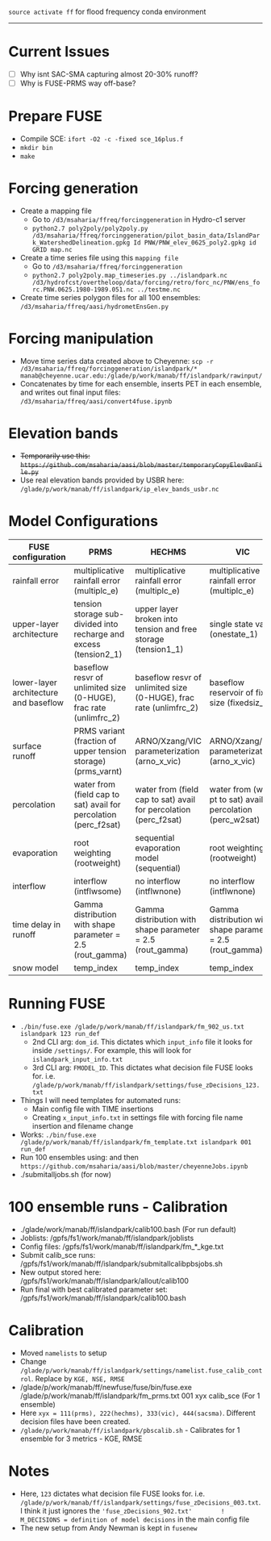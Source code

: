 `source activate ff` for flood frequency conda environment
***

# Current Issues
- [ ] Why isnt SAC-SMA capturing almost 20-30% runoff?
- [ ] Why is FUSE-PRMS way off-base?

# Prepare FUSE
* Compile SCE: `ifort -O2 -c -fixed sce_16plus.f`
* `mkdir bin`
* `make`

# Forcing generation
* Create a mapping file
    * Go to `/d3/msaharia/ffreq/forcinggeneration` in Hydro-c1 server
    * `python2.7 poly2poly/poly2poly.py /d3/msaharia/ffreq/forcinggeneration/pilot_basin_data/IslandPark_WatershedDelineation.gpkg Id PNW/PNW_elev_0625_poly2.gpkg id GRID map.nc`
* Create a time series file using this `mapping file`
    * Go to `/d3/msaharia/ffreq/forcinggeneration` 
    * `python2.7 poly2poly.map_timeseries.py ../islandpark.nc /d3/hydrofcst/overtheloop/data/forcing/retro/forc_nc/PNW/ens_forc.PNW.0625.1980-1989.051.nc ../testme.nc`
* Create time series polygon files for all 100 ensembles: `/d3/msaharia/ffreq/aasi/hydrometEnsGen.py`

# Forcing manipulation
* Move time series data created above to Cheyenne: `scp -r /d3/msaharia/ffreq/forcinggeneration/islandpark/* manab@cheyenne.ucar.edu:/glade/p/work/manab/ff/islandpark/rawinput/`
* Concatenates by time for each ensemble, inserts PET in each ensemble, and writes out final input files: `/d3/msaharia/ffreq/aasi/convert4fuse.ipynb`

# Elevation bands
* <del>Temporarily use this: `https://github.com/msaharia/aasi/blob/master/temporaryCopyElevBanFile.py` </del>
* Use real elevation bands provided by USBR here: `/glade/p/work/manab/ff/islandpark/ip_elev_bands_usbr.nc`

# Model Configurations
| FUSE configuration                    | PRMS                                                               | HECHMS                                                             | VIC                                                             | SACSMA                                                          |
| ------------------------------------- | ------------------------------------------------------------------ | ------------------------------------------------------------------ | --------------------------------------------------------------- | --------------------------------------------------------------- |
| rainfall error                        | multiplicative rainfall error (multiplc_e)                         | multiplicative rainfall error (multiplc_e)                         | multiplicative rainfall error (multiplc_e)                      | multiplicative rainfall error (multiplc_e)                      |
| upper-layer architecture              | tension storage sub-divided into recharge and excess (tension2_1)  | upper layer broken  into tension and free storage (tension1_1)     |  single state var (onestate_1)                                  | upper layer broken  into tension and free storage (tension1_1)  |
| lower-layer architecture and baseflow | baseflow resvr of unlimited size (0-HUGE), frac rate (unlimfrc_2)  | baseflow resvr of unlimited size (0-HUGE), frac rate (unlimfrc_2)  | baseflow reservoir of fixed size (fixedsiz_2)                   | tension reservoir plus two parallel tanks (tens2pll_2)          |
| surface runoff                        | PRMS variant (fraction of upper tension storage) (prms_varnt)      | ARNO/Xzang/VIC parameterization (arno_x_vic)                       | ARNO/Xzang/VIC parameterization (arno_x_vic)                    | PRMS variant (fraction of upper tension storage) (prms_varnt)   |
| percolation                           | water from (field cap to sat) avail for percolation (perc_f2sat)   | water from (field cap to sat) avail for percolation (perc_f2sat)   | water from (wilt pt to sat) avail for percolation (perc_w2sat)  | perc defined by moisture content in lower layer (perc_lower)    |
| evaporation                           | root weighting (rootweight)                                        | sequential evaporation model (sequential)                          | root weighting (rootweight)                                     | sequential evaporation model (sequential)                       |
| interflow                             | interflow (intflwsome)                                             | no interflow (intflwnone)                                          | no interflow (intflwnone)                                       | interflow (intflwsome)                                          |
|  time delay in runoff                 | Gamma distribution with shape parameter = 2.5 (rout_gamma)         | Gamma distribution with shape parameter = 2.5 (rout_gamma)         | Gamma distribution with shape parameter = 2.5 (rout_gamma)      | Gamma distribution with shape parameter = 2.5 (rout_gamma)      |
| snow model                            | temp_index                                                         | temp_index                                                         | temp_index                                                      | temp_index                                                      |


# Running FUSE
* `./bin/fuse.exe /glade/p/work/manab/ff/islandpark/fm_902_us.txt islandpark 123 run_def`
    * 2nd CLI arg: `dom_id`. This dictates which `input_info` file it looks for inside `/settings/`. For example, this will look for `islandpark_input_info.txt`
    * 3rd CLI arg: `FMODEL_ID`. This dictates what decision file FUSE looks for. i.e. `/glade/p/work/manab/ff/islandpark/settings/fuse_zDecisions_123.txt`
* Things I will need templates for automated runs:
    * Main config file with TIME insertions
    * Creating `x_input_info.txt` in settings file with forcing file name insertion and filename change
* Works: `./bin/fuse.exe /glade/p/work/manab/ff/islandpark/fm_template.txt islandpark 001 run_def`
* Run 100 ensembles using: and then `https://github.com/msaharia/aasi/blob/master/cheyenneJobs.ipynb`
* ./submitalljobs.sh (for now)

# 100 ensemble runs - Calibration
* ./glade/work/manab/ff/islandpark/calib100.bash (For run default)
* Joblists: /gpfs/fs1/work/manab/ff/islandpark/joblists
* Config files: /gpfs/fs1/work/manab/ff/islandpark/fm_*_kge.txt
* Submit calib_sce runs:  /gpfs/fs1/work/manab/ff/islandpark/submitallcalibpbsjobs.sh
* New output stored here: /gpfs/fs1/work/manab/ff/islandpark/allout/calib100
* Run final with best calibrated parameter set: /gpfs/fs1/work/manab/ff/islandpark/calib100.bash

# Calibration
* Moved `namelists` to setup
* Change `/glade/p/work/manab/ff/islandpark/settings/namelist.fuse_calib_control`. Replace by `KGE, NSE, RMSE`
* /glade/p/work/manab/ff/newfuse/fuse/bin/fuse.exe /glade/p/work/manab/ff/islandpark/fm_prms.txt 001 xyx calib_sce (For 1 ensemble)
* Here `xyx = 111(prms), 222(hechms), 333(vic), 444(sacsma)`. Different decision files have been created.
* `/glade/p/work/manab/ff/islandpark/pbscalib.sh` - Calibrates for 1 ensemble for 3 metrics - KGE, RMSE

# Notes
* Here, `123` dictates what decision file FUSE looks for. i.e. `/glade/p/work/manab/ff/islandpark/settings/fuse_zDecisions_003.txt`. I think it just ignores the `'fuse_zDecisions_902.txt'        ! M_DECISIONS = definition of model decisions` in the main config file
* The new setup from Andy Newman is kept in `fusenew`



